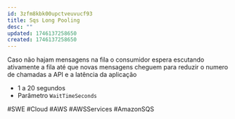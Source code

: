 ```yaml
---
id: 3zfm8kbk00upctveuvucf93
title: Sqs Long Pooling
desc: ""
updated: 1746137258650
created: 1746137258650
---
```


Caso não hajam mensagens na fila o consumidor espera escutando ativamente a fila até que novas mensagens cheguem para reduzir o numero de chamadas a API e a latência da aplicação

- 1 a 20 segundos
- Parâmetro `WaitTimeSeconds`

#SWE #Cloud #AWS #AWSServices #AmazonSQS
